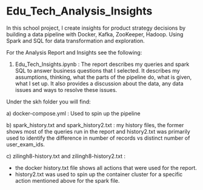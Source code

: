 # Edu_Tech_Analysis_Insights

In this school project, I create insights for product strategy decisions by building a data pipeline with Docker, Kafka, ZooKeeper, Hadoop. Using Spark and SQL for data transformation and exploration.

For the Analysis Report and Insights see the following:

1. Edu_Tech_Insights.ipynb : The report describes my queries and spark SQL to answer business questions that I selected. It describes my assumptions, thinking, what the parts of the pipeline do, what is given, what I set up. It also provides a discussion about the data, any data issues and ways to resolve these issues.



Under the skh folder you will find:

a) docker-compose.yml : Used to spin up the pipeline

b) spark_history.txt and spark_history2.txt : my history files, the former shows most of the queries run in the report and history2.txt was primarily used to identify the difference in number of records vs distinct number of user_exam_ids.

c) zilingh8-history.txt and zilingh8-history2.txt :  
- the docker history.txt file shows all actions that were used for the report. 
- history2.txt was used to spin up the container cluster for a specific action mentioned above for the spark file.
